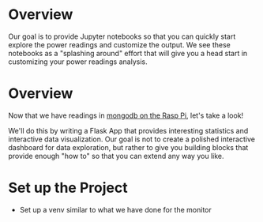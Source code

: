 # Overview
Our goal is to provide Jupyter notebooks so that you can quickly start explore the power readings and customize the output.  We see these notebooks as a "splashing around" effort that will give you a head start in customizing your power readings analysis.
# Overview
Now that we have readings in [mongodb on the Rasp Pi](mongodb), let's take a look!  

We'll do this by writing a Flask App that provides interesting statistics and interactive data visualization.  Our goal is not to create a polished interactive dashboard for data exploration, but rather to give you building blocks that provide enough "how to" so that you can extend any way you like.
# Set up the Project

- Set up a venv similar to what we have done for the monitor